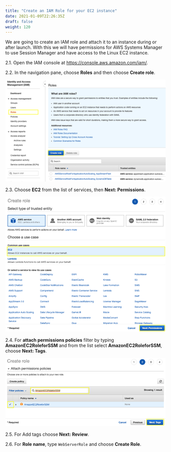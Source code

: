 ```yaml
---
title: "Create an IAM Role for your EC2 instance"
date: 2021-01-09T22:26:35Z
draft: false
weight: 120
---
```

We are going to create an IAM role and attach it to an instance during or after launch. With this we will have permissions for AWS Systems Manager to use Session Manager and have access to the Linux EC2 instance.

2.1\. Open the IAM console at https://console.aws.amazon.com/iam/.

2.2\. In the navigation pane, choose **Roles** and then choose **Create role**.

![IAM Create Role](images/iam-create-role.png)

2.3\. Choose **EC2** from the list of services, then **Next: Permissions**.

![IAM Role Name](images/iam-role-name.png)

2.4\. For **attach permissions policies** filter by typing **AmazonEC2RoleforSSM** and from the list select **AmazonEC2RoleforSSM**, choose **Next: Tags**.

![IAM Role Permissions](images/iam-role-permission.png)

2.5. For Add tags choose **Next: Review**.

2.6. For **Role name**, type `WebServerRole` and choose **Create Role**.